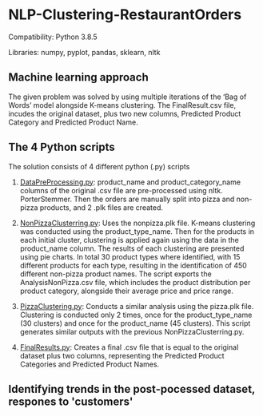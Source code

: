 # NLP-Clustering-RestaurantOrders

Compatibility: Python 3.8.5 

Libraries: numpy, pyplot, pandas, sklearn, nltk

## Machine learning approach

The given problem was solved by using multiple iterations of the ‘Bag of Words’ model alongside K-means clustering. The FinalResult.csv file, incudes the original dataset, plus two new columns, Predicted Product Category and Predicted Product Name. 

## The 4 Python scripts

The solution consists of 4 different python (.py) scripts

1)	[DataPreProcessing.py](https://github.com/GeorgiosEtsias/NLP-Clustering-RestaurantOrders/blob/main/DataPreProcessing.py): product_name and product_category_name columns of the original .csv file are pre-processed using nltk. PorterStemmer. Then the orders are manually split into pizza and non-pizza products, and 2 .plk files are created.

2)	[NonPizzaClusterring.py](https://github.com/GeorgiosEtsias/NLP-Clustering-RestaurantOrders/blob/main/NonPizzaClustering.py): Uses the nonpizza.plk file. K-means clustering was conducted using the product_type_name. Then for the products in each initial cluster, clustering is applied again using the data in the product_name column. The results of each clustering are presented using pie charts. In total 30 product types where identified, with 15 different products for each type, resulting in the identification of 450 different non-pizza product names. The script exports the AnalysisNonPizza.csv file, which includes the product distribution per product category, alongside their average price and price range.

3)	[PizzaClustering.py](https://github.com/GeorgiosEtsias/NLP-Clustering-RestaurantOrders/blob/main/PizzaClustering.py): Conducts a similar analysis using the pizza.plk file. Clustering is conducted only 2 times, once for the product_type_name (30 clusters) and once for the product_name (45 clusters). This script generates similar outputs with the previous NonPizzaClusterring.py. 

4)	[FinalResults.py](https://github.com/GeorgiosEtsias/NLP-Clustering-RestaurantOrders/blob/main/FinalResults.py): Creates a final .csv file that is equal to the original dataset plus two columns, representing the Predicted Product Categories and Predicted Product Names.

## Identifying trends in the post-pocessed dataset, respones to 'customers'
